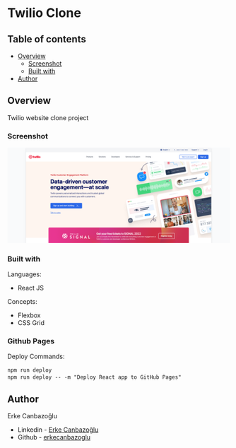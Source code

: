 # Twilio Clone

## Table of contents

- [Overview](#overview)
  - [Screenshot](#screenshot)
  - [Built with](#built-with)
- [Author](#author)

## Overview

Twilio website clone project

### Screenshot

![Design preview](./assets/twilio.png)

### Built with

Languages:

- React JS

Concepts:

- Flexbox
- CSS Grid

### Github Pages

Deploy Commands:

```
npm run deploy
npm run deploy -- -m "Deploy React app to GitHub Pages"
```

## Author

Erke Canbazoğlu

- Linkedin - [Erke Canbazoğlu](https://www.linkedin.com/in/erkecanbazoglu/)
- Github - [erkecanbazoglu](https://github.com/erkecanbazoglu)
